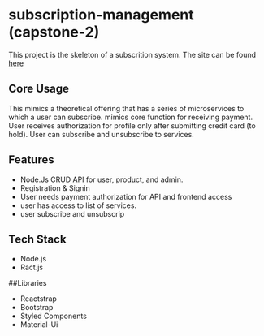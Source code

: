 # subscription-management (capstone-2)
 


This project is the skeleton of a subscrition system. The site can be found [here](http://subly.surge.sh/)

## Core Usage

This mimics a theoretical offering that has a series of microservices to which a user can subscribe. mimics core function for receiving payment. User receives authorization for profile only after submitting credit card (to hold).  User can subscribe and unsubscribe to services. 

## Features

* Node.Js CRUD API for user, product, and admin.
* Registration & Signin 
* User needs payment authorization for API and frontend access
* user has access to list of services. 
* user subscribe and unsubscrip

## Tech Stack
* Node.js 
* Ract.js

##Libraries
* Reactstrap
* Bootstrap
* Styled Components
* Material-Ui
